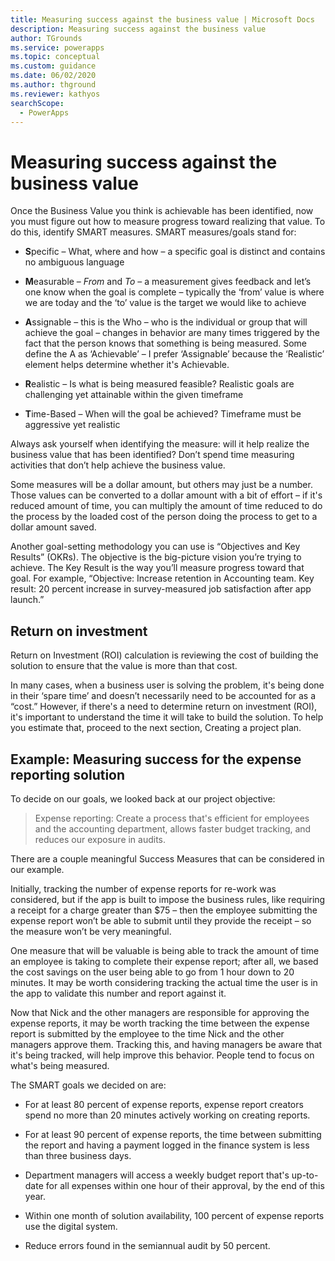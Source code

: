 ```yaml
---
title: Measuring success against the business value | Microsoft Docs
description: Measuring success against the business value
author: TGrounds
ms.service: powerapps
ms.topic: conceptual
ms.custom: guidance
ms.date: 06/02/2020
ms.author: thground
ms.reviewer: kathyos
searchScope:  
  - PowerApps
---
```


# Measuring success against the business value

Once the Business Value you think is achievable has been identified, now you
must figure out how to measure progress toward realizing that value. To do this,
identify SMART measures. SMART measures/goals stand for:

- **S**pecific – What, where and how – a specific goal is distinct and
    contains no ambiguous language

- **M**easurable – *From* and *To* – a measurement gives feedback and let’s
    one know when the goal is complete – typically the ‘from’ value is where we
    are today and the ‘to’ value is the target we would like to achieve

- **A**ssignable – this is the Who – who is the individual or group that will
    achieve the goal – changes in behavior are many times triggered by the fact
    that the person knows that something is being measured. Some define the A as
    ‘Achievable’ – I prefer ‘Assignable’ because the ‘Realistic’ element helps
    determine whether it's Achievable.

- **R**ealistic – Is what is being measured feasible? Realistic goals are
    challenging yet attainable within the given timeframe

- **T**ime-Based – When will the goal be achieved? Timeframe must be
    aggressive yet realistic

Always ask yourself when identifying the measure: will it help realize the
business value that has been identified? Don’t spend time measuring activities
that don’t help achieve the business value.

Some measures will be a dollar amount, but others may just be a number. Those
values can be converted to a dollar amount with a bit of effort – if it's
reduced amount of time, you can multiply the amount of time reduced to do
the process by the loaded cost of the person doing the process to get to a
dollar amount saved.

Another goal-setting methodology you can use is “Objectives and Key Results”
(OKRs). The objective is the big-picture vision you’re trying to achieve. The
Key Result is the way you’ll measure progress toward that goal. For example,
“Objective: Increase retention in Accounting team. Key result: 20&nbsp;percent increase in
survey-measured job satisfaction after app launch.”

## Return on investment

Return on Investment (ROI) calculation is reviewing the cost of building the
solution to ensure that the value is more than that cost.

In many cases, when a business user is solving the problem, it's being done in
their ‘spare time’ and doesn’t necessarily need to be accounted for as a “cost.”
However, if there's a need to determine return on investment (ROI),
it's important to understand the time it will take to build the solution. To
help you estimate that, proceed to the next section, Creating a project plan.

## Example: Measuring success for the expense reporting solution

To decide on our goals, we looked back at our project objective:

> Expense reporting: Create a process that's efficient for employees and the
> accounting department, allows faster budget tracking, and reduces our
> exposure in audits.

There are a couple meaningful Success Measures that can be considered in our
example.

Initially, tracking the number of expense reports for re-work was considered,
but if the app is built to impose the business rules, like requiring a receipt
for a charge greater than \$75 – then the employee submitting the expense report
won’t be able to submit until they provide the receipt – so the measure won’t be
very meaningful.

One measure that will be valuable is being able to track the amount of time an
employee is taking to complete their expense report; after all, we based the
cost savings on the user being able to go from 1 hour down to 20 minutes. It may
be worth considering tracking the actual time the user is in the app to validate
this number and report against it.

Now that Nick and the other managers are responsible for approving the expense
reports, it may be worth tracking the time between the expense report is
submitted by the employee to the time Nick and the other managers approve them.
Tracking this, and having managers be aware that it's being tracked, will
help improve this behavior. People tend to focus on what's being measured.

The SMART goals we decided on are:

-   For at least 80&nbsp;percent of expense reports, expense report creators spend no more
    than 20 minutes actively working on creating reports.

-   For at least 90&nbsp;percent of expense reports, the time between submitting the report
    and having a payment logged in the finance system is less than three business
    days.

-   Department managers will access a weekly budget report that's up-to-date
    for all expenses within one hour of their approval, by the end of this year.

-   Within one month of solution availability, 100&nbsp;percent of expense reports use the
    digital system.

-   Reduce errors found in the semiannual audit by 50&nbsp;percent.
